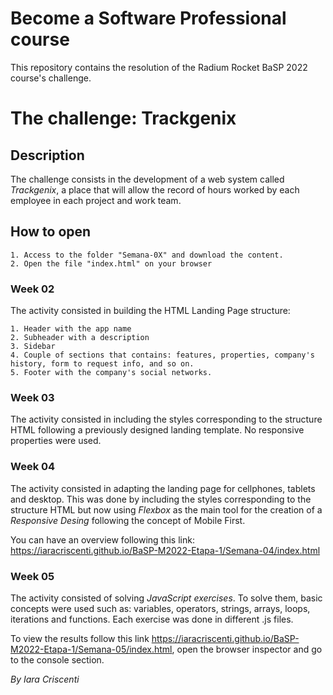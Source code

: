 # Become a Software Professional course

This repository contains the resolution of the Radium Rocket BaSP 2022 course's challenge.

# The challenge: Trackgenix

## Description

The challenge consists in the development of a web system called *Trackgenix*, a place that will allow the record of hours worked by each employee in each project and work team.

## How to open
```
1. Access to the folder "Semana-0X" and download the content.
2. Open the file "index.html" on your browser
```

### Week 02

The activity consisted in building the HTML Landing Page structure:
```
1. Header with the app name
2. Subheader with a description
3. Sidebar
4. Couple of sections that contains: features, properties, company's history, form to request info, and so on.
5. Footer with the company's social networks.
```
### Week 03

The activity consisted in including the styles corresponding to the structure HTML following a previously designed landing template. No responsive properties were used.

### Week 04

The activity consisted in adapting the landing page for cellphones, tablets and desktop. This was done by including the styles corresponding to the structure HTML but now using *Flexbox* as the main tool for the creation of a *Responsive Desing* following the concept of Mobile First.

You can have an overview following this link: https://iaracriscenti.github.io/BaSP-M2022-Etapa-1/Semana-04/index.html

### Week 05

The activity consisted of solving *JavaScript exercises*. To solve them, basic concepts were used such as: variables, operators, strings, arrays, loops, iterations and functions. Each exercise was done in different .js files. 

To view the results follow this link https://iaracriscenti.github.io/BaSP-M2022-Etapa-1/Semana-05/index.html, open the browser inspector and go to the console section.

_By Iara Criscenti_
